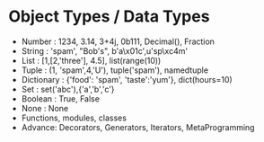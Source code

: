#  Object Types / Data Types

- Number : 1234, 3.14, 3+4j, 0b111, Decimal(), Fraction
- String : 'spam', "Bob's", b'a\x01c',u'sp\xc4m'
- List : [1,[2,'three'], 4.5], list(range(10))
- Tuple : (1, 'spam',4,'U'), tuple('spam'), namedtuple
- Dictionary : {'food': 'spam', 'taste':'yum'}, dict(hours=10)
- Set : set('abc'),{'a','b','c'}
- Boolean : True, False
- None : None
- Functions, modules, classes
- Advance: Decorators, Generators, Iterators, MetaProgramming
